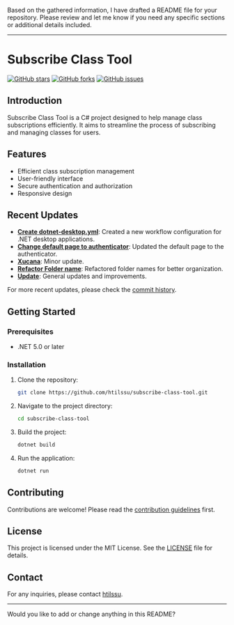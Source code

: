 Based on the gathered information, I have drafted a README file for your repository. Please review and let me know if you need any specific sections or additional details included.

---

# Subscribe Class Tool

[![GitHub stars](https://img.shields.io/github/stars/htilssu/subscribe-class-tool)](https://github.com/htilssu/subscribe-class-tool/stargazers)
[![GitHub forks](https://img.shields.io/github/forks/htilssu/subscribe-class-tool)](https://github.com/htilssu/subscribe-class-tool/network)
[![GitHub issues](https://img.shields.io/github/issues/htilssu/subscribe-class-tool)](https://github.com/htilssu/subscribe-class-tool/issues)

## Introduction

Subscribe Class Tool is a C# project designed to help manage class subscriptions efficiently. It aims to streamline the process of subscribing and managing classes for users.

## Features

- Efficient class subscription management
- User-friendly interface
- Secure authentication and authorization
- Responsive design

## Recent Updates

- **[Create dotnet-desktop.yml](https://github.com/htilssu/subscribe-class-tool/commit/42194d4bc5a357b701c63e32c3a9a37477b33a58)**: Created a new workflow configuration for .NET desktop applications.
- **[Change default page to authenticator](https://github.com/htilssu/subscribe-class-tool/commit/105f6afeee7a4af473e09910d4e6bacf8f1950e3)**: Updated the default page to the authenticator.
- **[Xucana](https://github.com/htilssu/subscribe-class-tool/commit/35b96a41170b8d10917229e905c385b731600d62)**: Minor update.
- **[Refactor Folder name](https://github.com/htilssu/subscribe-class-tool/commit/31608833ca939791c70af6e93e036028dbfff722)**: Refactored folder names for better organization.
- **[Update](https://github.com/htilssu/subscribe-class-tool/commit/32b37c5d2b3563e757cd8c5ea76e74bf8904c762)**: General updates and improvements.

For more recent updates, please check the [commit history](https://github.com/htilssu/subscribe-class-tool/commits).

## Getting Started

### Prerequisites

- .NET 5.0 or later

### Installation

1. Clone the repository:
   ```sh
   git clone https://github.com/htilssu/subscribe-class-tool.git
   ```
2. Navigate to the project directory:
   ```sh
   cd subscribe-class-tool
   ```
3. Build the project:
   ```sh
   dotnet build
   ```
4. Run the application:
   ```sh
   dotnet run
   ```

## Contributing

Contributions are welcome! Please read the [contribution guidelines](CONTRIBUTING.md) first.

## License

This project is licensed under the MIT License. See the [LICENSE](LICENSE) file for details.

## Contact

For any inquiries, please contact [htilssu](https://github.com/htilssu).

---

Would you like to add or change anything in this README?

